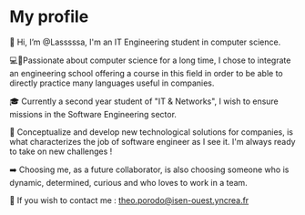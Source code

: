 # My profile

👋 Hi, I’m @Lasssssa, I'm an IT Engineering student in computer science. 

💻📱Passionate about computer science for a long time, I chose to integrate an engineering school offering a course in this field in order to be able to directly practice many languages useful in companies. 

🎓 Currently a second year student of "IT & Networks", I wish to ensure missions in the Software Engineering sector.

🎯 Conceptualize and develop new technological solutions for companies, is what characterizes the job of software engineer as I see it. I'm always ready to take on new challenges !

➡️ Choosing me, as a future collaborator, is also choosing someone who is dynamic, determined, curious and who loves to work in a team.

📧 If you wish to contact me : theo.porodo@isen-ouest.yncrea.fr

